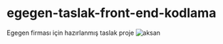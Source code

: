 # egegen-taslak-front-end-kodlama
Egegen firması için hazırlanmış taslak proje
![aksan](https://user-images.githubusercontent.com/106016843/225987724-f3846aa6-0e23-431a-8088-432f474d49b7.png)

